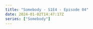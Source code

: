 ```yaml
---
title: "Somebody - S1E4 - Episode 04"
date: 2024-01-02T14:47:17Z
series: ["Somebody"]
---
```



<mux-player stream-type="on-demand"
  src="https://kp3d-my.sharepoint.com/personal/ryoo_kp3d_onmicrosoft_com/_layouts/15/download.aspx?share=EW0FdyjtZKRPiBPlGiroHmgBFEvN5eC4Q3MJ5p9ANl1Tjg" prefer-playback="mse" controls>
  </mux-player>
  
  
  <script src="https://cdn.jsdelivr.net/npm/@mux/mux-player"></script>
  
 <script type="application/ld+json">
 {
  "@context": "https://schema.org/",
  "@type": "VideoObject",
  "name": "Somebody - S1E4 - Episode 04",
  "contentUrl": "https://stream.mux.com/M7b2r00ah3Tmjgz9Tz3B6PGahXC8xtXe402CcZ01QGlBpQ.m3u8",
  "thumbnailUrl": "https://www.themoviedb.org/t/p/original/zwsJRRmVozVZ1tDs8buIs97pCqm.jpg?width=314&fit_mode=preserve&time=25",
  "uploadDate": "2023-12-17T02:49:19Z",
}

</script>